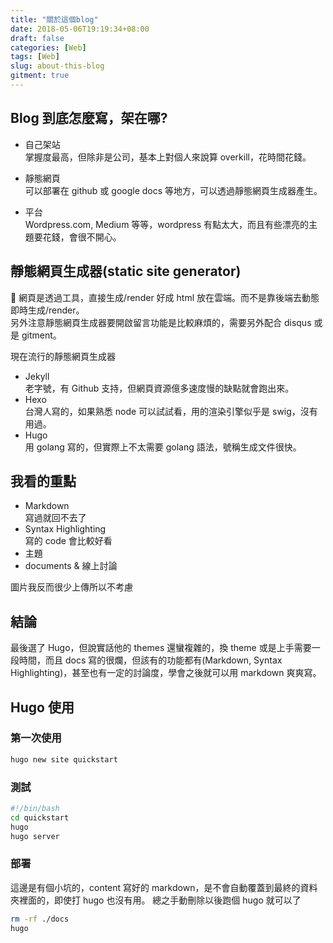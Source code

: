 ```yaml
---
title: "關於這個blog"
date: 2018-05-06T19:19:34+08:00
draft: false
categories: [Web]
tags: [Web]
slug: about-this-blog
gitment: true
---
```


## Blog 到底怎麼寫，架在哪?

- 自己架站  
  掌握度最高，但除非是公司，基本上對個人來說算 overkill，花時間花錢。

- 靜態網頁  
  可以部署在 github 或 google docs 等地方，可以透過靜態網頁生成器產生。

- 平台  
  Wordpress.com, Medium 等等，wordpress 有點太大，而且有些漂亮的主題要花錢，會很不開心。

## 靜態網頁生成器(static site generator)

 網頁是透過工具，直接生成/render 好成 html 放在雲端。而不是靠後端去動態即時生成/render。  
另外注意靜態網頁生成器要開啟留言功能是比較麻煩的，需要另外配合 disqus 或是 gitment。

現在流行的靜態網頁生成器

- Jekyll  
  老字號，有 Github 支持，但網頁資源億多速度慢的缺點就會跑出來。
- Hexo  
  台灣人寫的，如果熟悉 node 可以試試看，用的渲染引擎似乎是 swig，沒有用過。
- Hugo  
  用 golang 寫的，但實際上不太需要 golang 語法，號稱生成文件很快。

## 我看的重點

- Markdown  
  寫過就回不去了
- Syntax Highlighting  
  寫的 code 會比較好看
- 主題
- documents & 線上討論

圖片我反而很少上傳所以不考慮

## 結論

最後選了 Hugo，但說實話他的 themes 還蠻複雜的，換 theme 或是上手需要一段時間，而且 docs 寫的很爛，但該有的功能都有(Markdown, Syntax Highlighting)，甚至也有一定的討論度，學會之後就可以用 markdown 爽爽寫。

## Hugo 使用

### 第一次使用

```bash
hugo new site quickstart
```

### 測試

```bash
#!/bin/bash
cd quickstart
hugo
hugo server
```

### 部署

這邊是有個小坑的，content 寫好的 markdown，是不會自動覆蓋到最終的資料夾裡面的，即使打 hugo 也沒有用。
總之手動刪除以後跑個 hugo 就可以了

```bash
rm -rf ./docs
hugo
```

